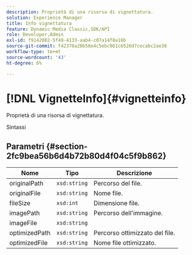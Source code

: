 ```yaml
---
description: Proprietà di una risorsa di vignettatura.
solution: Experience Manager
title: Info vignettatura
feature: Dynamic Media Classic,SDK/API
role: Developer,Admin
exl-id: f9142082-5f49-4133-aab4-c07a14f8a16b
source-git-commit: f42378a20b58e4c5ebc961c6526d7cecabc2ae38
workflow-type: tm+mt
source-wordcount: '43'
ht-degree: 6%

---
```


# [!DNL VignetteInfo]{#vignetteinfo}

Proprietà di una risorsa di vignettatura.

Sintassi

## Parametri {#section-2fc9bea56b6d4b72b80d4f04c5f9b862}

| Nome | Tipo | Descrizione |
|---|---|---|
| originalPath | `xsd:string` | Percorso del file. |
| originalFile | `xsd:string` | Nome file. |
| fileSize | `xsd:int` | Dimensione file. |
| imagePath | `xsd:string` | Percorso dell&#39;immagine. |
| imageFile | `xsd:string` |  |
| optimizedPath | `xsd:string` | Percorso ottimizzato del file. |
| optimizedFile | `xsd:string` | Nome file ottimizzato. |
